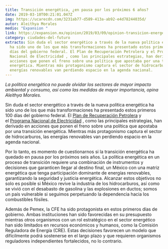 ```yaml
---
title: Transición energética, ¿en pausa por los próximos 6 años?
date: 2019-03-10T00:21:01.047Z
img: https://ucarecdn.com/3231ab77-d589-413a-ab92-e4d78244035d/
autor: Aleithya Morales
medio: "Expansion "
link: https://expansion.mx/opinion/2019/03/09/opinion-transicion-energetica-en-pausa
category: ciudades-del-futuro
extracto: Sin duda el sector energético a través de la nueva política energética
  ha sido uno de los que más transformaciones ha presentado estos primeros 100
  días del gobierno federal. El Plan de Recuperación Petrolera y el Programa
  Nacional de Electricidad , como las principales estrategias, han derivado en
  acciones que ponen el freno sobre una política que apostaba por una transición
  energética. Mientras más protagonismo captura el sector de hidrocarburos, las
  energías renovables van perdiendo espacio en la agenda nacional.
---
```

*La política energética no puede olvidar los sectores de mayor impacto ambiental y consumo, así como las medidas de mayor importancia, opina Aleithya Morales.*

Sin duda el sector energético a través de la nueva política energética ha sido uno de los que más transformaciones ha presentado estos primeros 100 días del gobierno federal. El [Plan de Recuperación Petrolera](https://expansion.mx/empresas/2018/10/09/pemex-presenta-seis-proyectos-recuperacion-petrolera-pais) y el [Programa Nacional de Electricidad](https://www.gob.mx/sener/es/articulos/presentacion-del-programa-nacional-de-electricidad?idiom=es) , como las principales estrategias, han derivado en acciones que ponen el freno sobre una política que apostaba por una transición energética. Mientras más protagonismo captura el sector de hidrocarburos, las energías renovables van perdiendo espacio en la agenda nacional.

Por lo tanto, es momento de cuestionarnos si la transición energética ha quedado en pausa por los próximos seis años. La política energética en un proceso de transición requiere una combinación de instrumentos y decisiones que garanticen llegar al destino final, un México con una matriz energética que tenga participación dominante de energías renovables, garantizando la seguridad y justicia energética. Alcanzar estos objetivos no solo es posible si México revive la industria de los hidrocarburos, así como se vivió con el desabasto de gasolina y las explosiones en ductos; somos un país vulnerable si seguimos perpetuando la dependencia hacia los combustibles fósiles.

Además de Pemex, la CFE ha sido protagonista en estos primeros días de gobierno. Ambas instituciones han sido favorecidas en su presupuesto mientras otros organismos con un rol estratégico en el sector energético han sido limitados en recursos económicos y humanos, como la Comisión Reguladora de Energía (CRE). Estas decisiones favorecen un modelo que difícilmente podrá sostenerse en el largo plazo y que requieren organismos reguladores independientes fortalecidos, no lo contrario.